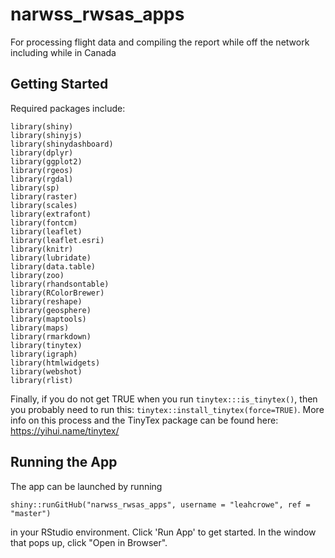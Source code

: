 # narwss_rwsas_apps

For processing flight data and compiling the report while off the network including while in Canada

## Getting Started

Required packages include:

```
library(shiny)
library(shinyjs)
library(shinydashboard)
library(dplyr)
library(ggplot2)
library(rgeos)
library(rgdal)
library(sp)
library(raster)
library(scales)
library(extrafont)
library(fontcm)
library(leaflet)
library(leaflet.esri)
library(knitr)
library(lubridate)
library(data.table)
library(zoo)
library(rhandsontable)
library(RColorBrewer)
library(reshape)
library(geosphere)
library(maptools)
library(maps)
library(rmarkdown)
library(tinytex)
library(igraph)
library(htmlwidgets)
library(webshot)
library(rlist)
```

Finally, if you do not get TRUE when you run `tinytex:::is_tinytex()`, then you probably need to run this: `tinytex::install_tinytex(force=TRUE)`. More info on this process and the TinyTex package can be found here: https://yihui.name/tinytex/

## Running the App
The app can be launched by running

`shiny::runGitHub("narwss_rwsas_apps", username = "leahcrowe", ref = "master")`

in your RStudio environment. Click 'Run App' to get started. In the window that pops up, click "Open in Browser".



